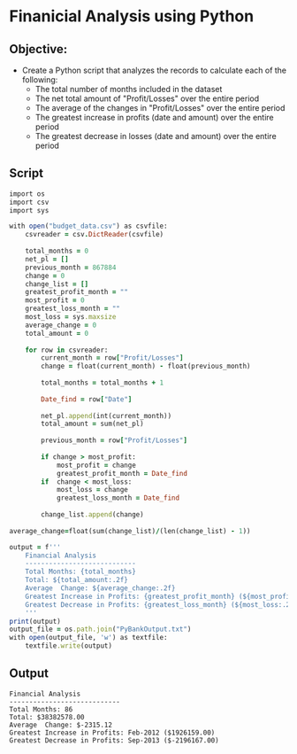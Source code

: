 # Finanicial Analysis using Python

## Objective:
* Create a Python script that analyzes the records to calculate each of the following:
  * The total number of months included in the dataset
  * The net total amount of "Profit/Losses" over the entire period
  * The average of the changes in "Profit/Losses" over the entire period
  * The greatest increase in profits (date and amount) over the entire period
  * The greatest decrease in losses (date and amount) over the entire period

## Script
```ruby
import os
import csv
import sys  

with open("budget_data.csv") as csvfile:
    csvreader = csv.DictReader(csvfile)
    
    total_months = 0
    net_pl = []
    previous_month = 867884
    change = 0
    change_list = []
    greatest_profit_month = ""
    most_profit = 0
    greatest_loss_month = ""
    most_loss = sys.maxsize
    average_change = 0
    total_amount = 0
      
    for row in csvreader:
        current_month = row["Profit/Losses"]
        change = float(current_month) - float(previous_month) 
    
        total_months = total_months + 1
         
        Date_find = row["Date"]
                
        net_pl.append(int(current_month))
        total_amount = sum(net_pl)
             
        previous_month = row["Profit/Losses"]   
                
        if change > most_profit:
            most_profit = change
            greatest_profit_month = Date_find
        if  change < most_loss:
            most_loss = change
            greatest_loss_month = Date_find
        
        change_list.append(change)  
            
average_change=float(sum(change_list)/(len(change_list) - 1))

output = f'''
    Financial Analysis
    ----------------------------
    Total Months: {total_months}
    Total: ${total_amount:.2f}
    Average  Change: ${average_change:.2f}
    Greatest Increase in Profits: {greatest_profit_month} (${most_profit:.2f})
    Greatest Decrease in Profits: {greatest_loss_month} (${most_loss:.2f})
    '''
print(output)
output_file = os.path.join("PyBankOutput.txt")
with open(output_file, 'w') as textfile:
    textfile.write(output)    
```

## Output

    Financial Analysis
    ----------------------------
    Total Months: 86
    Total: $38382578.00
    Average  Change: $-2315.12
    Greatest Increase in Profits: Feb-2012 ($1926159.00)
    Greatest Decrease in Profits: Sep-2013 ($-2196167.00)


